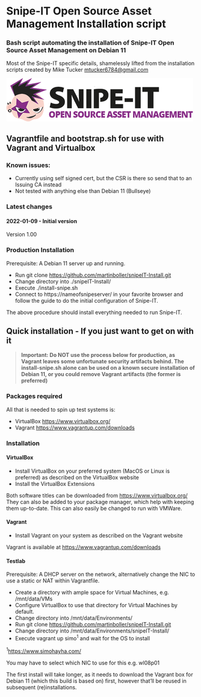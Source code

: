 # Snipe-IT Open Source Asset Management Installation script

### Bash script automating the installation of Snipe-IT Open Source Asset Management on Debian 11
Most of the Snipe-IT specific details, shamelessly lifted from the installation scripts created by Mike Tucker mtucker6784@gmail.com

<img src="./images/snipe-it-logo-xs.png" alt="Update in progress, top"/>

## Vagrantfile and bootstrap.sh for use with Vagrant and Virtualbox

### Known issues:
  - Currently using self signed cert, but the CSR is there so send that to an Issuing CA instead
  - Not tested with anything else than Debian 11 (Bullseye)

### Latest changes 
#### 2022-01-09 - Initial version
  Version 1.00

### Production Installation
Prerequisite: A Debian 11 server up and running.
- Run git clone https://github.com/martinboller/snipeIT-Install.git
- Change directory into ./snipeIT-Install/
- Execute ./install-snipe.sh
- Connect to https://nameofsnipeserver/ in your favorite browser and follow the guide to do the initial configuration of Snipe-IT.

The above procedure should install everything needed to run Snipe-IT.


## Quick installation - If you just want to get on with it

>**Important: Do NOT use the process below for production, as Vagrant leaves some unfortunate security artifacts behind. The install-snipe.sh alone can be used on a known secure installation of Debian 11, or you could remove Vagrant artifacts (the former is preferred)**

### Packages required
All that is needed to spin up test systems is:
 - VirtualBox https://www.virtualbox.org/
 - Vagrant https://www.vagrantup.com/downloads
 
### Installation
#### VirtualBox
 - Install VirtualBox on your preferred system (MacOS or Linux is preferred) as described on the VirtualBox website
 - Install the VirtualBox Extensions

Both software titles can be downloaded from https://www.virtualbox.org/
They can also be added to your package manager, which help with keeping them up-to-date. This can also easily be changed to run with VMWare.
 
#### Vagrant
 - Install Vagrant on your system as described on the Vagrant website

Vagrant is available at https://www.vagrantup.com/downloads
 
#### Testlab
Prerequisite: A DHCP server on the network, alternatively change the NIC to use a static or NAT within Vagrantfile.
 - Create a directory with ample space for Virtual Machines, e.g. /mnt/data/VMs
 - Configure VirtualBox to use that directory for Virtual Machines by default.
 - Change directory into /mnt/data/Environments/
 - Run git clone https://github.com/martinboller/snipeIT-Install.git
 - Change directory into /mnt/data/Environments/snipeIT-Install/
 - Execute vagrant up simo<sup>1</sup> and wait for the OS to install

<sup>1</sup>https://www.simohayha.com/

You may have to select which NIC to use for this e.g. wl08p01
 
The first install will take longer, as it needs to download the Vagrant box for Debian 11 (which this build is based on) first, however that’ll be reused in subsequent (re)installations.